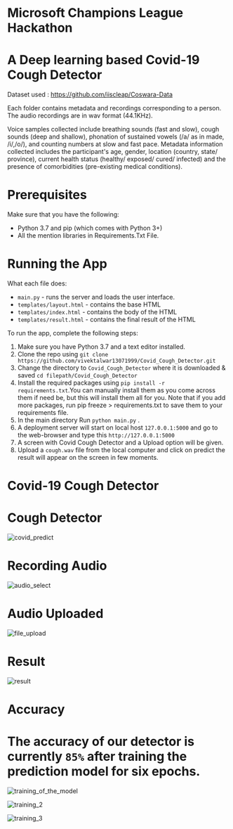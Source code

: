 # Microsoft Champions League Hackathon

# A Deep learning based Covid-19 Cough Detector

Dataset used : https://github.com/iiscleap/Coswara-Data 

Each folder contains metadata and recordings corresponding to a person. The audio recordings are in wav format (44.1KHz).

Voice samples collected include breathing sounds (fast and slow), cough sounds (deep and shallow), phonation of sustained vowels (/a/ as in made, /i/,/o/), and counting numbers at slow and fast pace. Metadata information collected includes the participant's age, gender, location (country, state/ province), current health status (healthy/ exposed/ cured/ infected) and the presence of comorbidities (pre-existing medical conditions).

# Prerequisites

Make sure that you have the following:

* Python 3.7 and pip (which comes with Python 3+)
* All the mention libraries in Requirements.Txt File.

# Running the App

What each file does:
* ```main.py``` - runs the server and loads the user interface.
* ```templates/layout.html``` - contains the base HTML
* ```templates/index.html``` - contains the body of the HTML
* ```templates/result.html``` - contains the final result of the HTML

To run the app, complete the following steps:

1. Make sure you have Python 3.7 and a text editor installed.
2. Clone the repo using ```git clone https://github.com/vivektalwar13071999/Covid_Cough_Detector.git```
3. Change the directory to ```Covid_Cough_Detector``` where it is downloaded & saved ```cd filepath/Covid_Cough_Detector```
4. Install the required packages using ```pip install -r requirements.txt```.You can manually install them as you come across them if need be, but this will install them all for you. Note that if you add more packages, run pip freeze > requirements.txt to save them to your requirements file.
5. In the main directory  Run ```python main.py``` . 
6. A deployment server will start on local host ```127.0.0.1:5000``` and go to the web-browser and type this ```http://127.0.0.1:5000```
7. A screen with Covid Cough Detector and a Upload option will be given.
8. Upload a ```cough.wav``` file from the local computer and click on predict the result will appear on the screen in few moments. 

# Covid-19 Cough Detector 
# Cough Detector
![covid_predict](https://user-images.githubusercontent.com/24211231/93706058-4e65e200-fb40-11ea-8d51-854a8167eeba.PNG)
# Recording Audio 
![audio_select](https://user-images.githubusercontent.com/24211231/93706065-54f45980-fb40-11ea-946d-a015b77f285c.PNG)
# Audio Uploaded
![file_upload](https://user-images.githubusercontent.com/24211231/93706067-59207700-fb40-11ea-9553-4eb62911844c.PNG)
# Result
![result](https://user-images.githubusercontent.com/24211231/93706071-5faeee80-fb40-11ea-9ae9-84246e0c5bf4.PNG)

# Accuracy 
# The accuracy of our detector is currently ```85%``` after training the prediction model for six epochs.

![training_of_the_model](https://user-images.githubusercontent.com/24211231/93706146-098e7b00-fb41-11ea-8978-d3c9c38df847.PNG)

![training_2](https://user-images.githubusercontent.com/24211231/93706149-0e532f00-fb41-11ea-8505-e02ad00970f6.PNG)

![training_3](https://user-images.githubusercontent.com/24211231/93706150-127f4c80-fb41-11ea-9fa3-6aab73515453.PNG)
